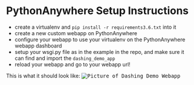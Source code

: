 PythonAnywhere Setup Instructions
=================================

- create a virtualenv and `pip install -r requirements3.6.txt` into it
- create a new custom webapp on PythonAnywhere
- configure your webapp to use your virtualenv on the PythonAnywhere webapp dashboard
- setup your wsgi.py file as in the example in the repo, and make sure it can find and import the `dashing_demo_app`
- reload your webapp and go to your webapp url!

This is what it should look like:
<kbd><img src="https://raw.githubusercontent.com/conradho/dashingdemo/master/dashing_demo_webpage.png" alt="Picture of Dashing Demo Webapp"/></kbd>
